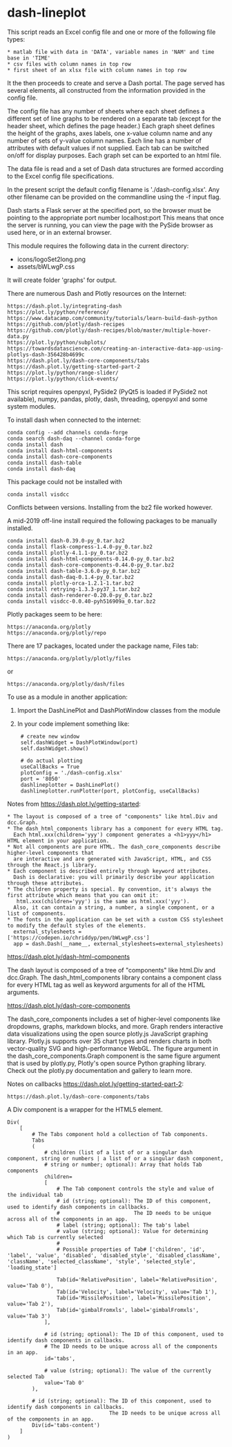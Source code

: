 # dash-lineplot


This script reads an Excel config file and one or more of the following file types:
    
    * matlab file with data in 'DATA', variable names in 'NAM' and time base in 'TIME'
    * csv files with column names in top row
    * first sheet of an xlsx file with column names in top row
    
It the then proceeds to create and serve a Dash portal. 
The page served has several elements, all constructed from the 
information provided in the config file.

The config file has any number of sheets where each sheet defines
a different set of line graphs to be rendered on a separate tab 
(except for the header sheet, which defines the page header.)
Each graph sheet defines the height of the graphs, axes labels,
one x-value column name and any number of sets of y-value column names.
Each line has a number of attributes with default values if not supplied.
Each tab can be switched on/off for display purposes.
Each graph set can be exported to an html file.

The data file is read and a set of Dash data structures are formed
according to the Excel config file specifications.

In the present script the default config filename is './dash-config.xlsx'.
Any other filename can be provided on the commandline using the -f input flag.

Dash starts a Flask server at the specified port, so the browser must be 
pointing to the appropriate port number
localhost:port
This means that once the server is running, you can view the page with 
the PySide browser as used here, or in an external browser.

This module requires the following data in the current directory:

  * icons/logoSet2long.png
  * assets/bWLwgP.css

It will create folder 'graphs' for output. 

There are numerous Dash and Plotly resources on the Internet: 

    https://dash.plot.ly/integrating-dash
    https://plot.ly/python/reference/
    https://www.datacamp.com/community/tutorials/learn-build-dash-python
    https://github.com/plotly/dash-recipes
    https://github.com/plotly/dash-recipes/blob/master/multiple-hover-data.py
    https://plot.ly/python/subplots/
    https://towardsdatascience.com/creating-an-interactive-data-app-using-plotlys-dash-356428b4699c
    https://dash.plot.ly/dash-core-components/tabs
    https://dash.plot.ly/getting-started-part-2
    https://plot.ly/python/range-slider/
    https://plot.ly/python/click-events/

This script requires openpyxl, PySide2 (PyQt5 is loaded if PySide2 not available), numpy, 
pandas, plotly, dash, threading, openpyxl and some system modules.

To install dash when connected to the internet:

    conda config --add channels conda-forge
    conda search dash-daq --channel conda-forge
    conda install dash
    conda install dash-html-components
    conda install dash-core-components
    conda install dash-table
    conda install dash-daq

This package could not be installed with 

    conda install visdcc
    
Conflicts between versions. Installing from the bz2 file worked however.

A mid-2019 off-line install required the following packages to be manually installed.

    conda install dash-0.39.0-py_0.tar.bz2
    conda install flask-compress-1.4.0-py_0.tar.bz2
    conda install plotly-4.1.1-py_0.tar.bz2
    conda install dash-html-components-0.14.0-py_0.tar.bz2
    conda install dash-core-components-0.44.0-py_0.tar.bz2
    conda install dash-table-3.6.0-py_0.tar.bz2
    conda install dash-daq-0.1.4-py_0.tar.bz2
    conda install plotly-orca-1.2.1-1.tar.bz2
    conda install retrying-1.3.3-py37_1.tar.bz2
    conda install dash-renderer-0.20.0-py_0.tar.bz2
    conda install visdcc-0.0.40-pyh516909a_0.tar.bz2

Plotly packages seem to be here:  

    https://anaconda.org/plotly  
    https://anaconda.org/plotly/repo  

There are 17 packages, located under the package name, Files tab:

    https://anaconda.org/plotly/plotly/files  
    
or   

    https://anaconda.org/plotly/dash/files 

To use as a module in another application:

1. Import the DashLinePlot and DashPlotWindow classes from the module
   
1. In your code implement something like:

        # create new window
        self.dashWidget = DashPlotWindow(port)
        self.dashWidget.show()

        # do actual plotting
        useCallBacks = True
        plotConfig = './dash-config.xlsx'
        port = '8050' 
        dashlineplotter = DashLinePlot()
        dashlineplotter.runPlotter(port, plotConfig, useCallBacks)

Notes from https://dash.plot.ly/getting-started:

    * The layout is composed of a tree of "components" like html.Div and dcc.Graph.
    * The dash_html_components library has a component for every HTML tag. 
      Each html.xxx(children='yyy') component generates a <h1>yyy</h1> HTML element in your application.
    * Not all components are pure HTML. The dash_core_components describe higher-level components that 
      are interactive and are generated with JavaScript, HTML, and CSS through the React.js library.
    * Each component is described entirely through keyword attributes. 
      Dash is declarative: you will primarily describe your application through these attributes.
    * The children property is special. By convention, it's always the first attribute which means that you can omit it: 
       html.xxx(children='yyy') is the same as html.xxx('yyy'). 
      Also, it can contain a string, a number, a single component, or a list of components.
    * The fonts in the application can be set with a custom CSS stylesheet to modify the default styles of the elements. 
      external_stylesheets = ['https://codepen.io/chriddyp/pen/bWLwgP.css']
      app = dash.Dash(__name__, external_stylesheets=external_stylesheets)

https://dash.plot.ly/dash-html-components

The dash layout is composed of a tree of "components" like html.Div and dcc.Graph.
The dash_html_components library contains a component class for every HTML tag as well as keyword arguments 
for all of the HTML arguments.

https://dash.plot.ly/dash-core-components

The dash_core_components includes a set of higher-level components like dropdowns, graphs, markdown blocks, and more.
Graph renders interactive data visualizations using the open source plotly.js JavaScript graphing library. 
Plotly.js supports over 35 chart types and renders charts in both vector-quality SVG and high-performance WebGL.
The figure argument in the dash_core_components.Graph component is the same figure argument that is used by plotly.py, 
Plotly's open source Python graphing library. Check out the plotly.py documentation and gallery to learn more.

Notes on callbacks https://dash.plot.ly/getting-started-part-2:

    https://dash.plot.ly/dash-core-components/tabs
 
A Div component is a wrapper for the HTML5 element.
  
    Div(
        [
            # The Tabs component hold a collection of Tab components.
            Tabs
            (
                # children (list of a list of or a singular dash component, string or numbers | a list of or a singular dash component, 
                # string or number; optional): Array that holds Tab components
                children=
                [
                    # The Tab component controls the style and value of the individual tab 
                    # id (string; optional): The ID of this component, used to identify dash components in callbacks. 
                    #                        The ID needs to be unique across all of the components in an app.
                    # label (string; optional): The tab's label
                    # value (string; optional): Value for determining which Tab is currently selected
                    #
                    # Possible properties of Tab# ['children', 'id', 'label', 'value', 'disabled', 'disabled_style', 'disabled_className', 'className', 'selected_className', 'style', 'selected_style', 'loading_state']

                    Tab(id='RelativePosition', label='RelativePosition', value='Tab 0'), 
                    Tab(id='Velocity', label='Velocity', value='Tab 1'), 
                    Tab(id='MissilePosition', label='MissilePosition', value='Tab 2'), 
                    Tab(id='gimbalFromxls', label='gimbalFromxls', value='Tab 3')
                ], 

                # id (string; optional): The ID of this component, used to identify dash components in callbacks. 
                # The ID needs to be unique across all of the components in an app.
                id='tabs', 

                # value (string; optional): The value of the currently selected Tab
                value='Tab 0'
            ), 

            # id (string; optional): The ID of this component, used to identify dash components in callbacks. 
                                     The ID needs to be unique across all of the components in an app.
            Div(id='tabs-content')
        ]
    )
    
